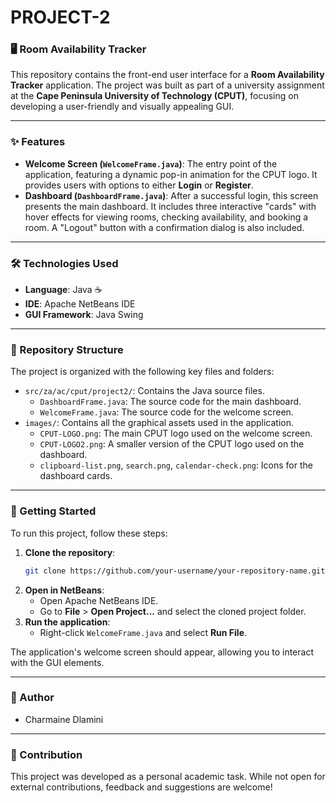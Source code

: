 # PROJECT-2
### 🖥️ Room Availability Tracker

This repository contains the front-end user interface for a **Room Availability Tracker** application. The project was built as part of a university assignment at the **Cape Peninsula University of Technology (CPUT)**, focusing on developing a user-friendly and visually appealing GUI.

-----

### ✨ Features

  * **Welcome Screen (`WelcomeFrame.java`)**: The entry point of the application, featuring a dynamic pop-in animation for the CPUT logo. It provides users with options to either **Login** or **Register**.
  * **Dashboard (`DashboardFrame.java`)**: After a successful login, this screen presents the main dashboard. It includes three interactive "cards" with hover effects for viewing rooms, checking availability, and booking a room. A "Logout" button with a confirmation dialog is also included.

-----

### 🛠️ Technologies Used

  * **Language**: Java ☕
  * **IDE**: Apache NetBeans IDE
  * **GUI Framework**: Java Swing

-----

### 📂 Repository Structure

The project is organized with the following key files and folders:

  * `src/za/ac/cput/project2/`: Contains the Java source files.
      * `DashboardFrame.java`: The source code for the main dashboard.
      * `WelcomeFrame.java`: The source code for the welcome screen.
  * `images/`: Contains all the graphical assets used in the application.
      * `CPUT-LOGO.png`: The main CPUT logo used on the welcome screen.
      * `CPUT-LOGO2.png`: A smaller version of the CPUT logo used on the dashboard.
      * `clipboard-list.png`, `search.png`, `calendar-check.png`: Icons for the dashboard cards.

-----

### 🚀 Getting Started

To run this project, follow these steps:

1.  **Clone the repository**:
    ```bash
    git clone https://github.com/your-username/your-repository-name.git
    ```
2.  **Open in NetBeans**:
      * Open Apache NetBeans IDE.
      * Go to **File** \> **Open Project...** and select the cloned project folder.
3.  **Run the application**:
      * Right-click `WelcomeFrame.java` and select **Run File**.

The application's welcome screen should appear, allowing you to interact with the GUI elements.

-----

### 👤 Author

  * Charmaine Dlamini

-----

### 🤝 Contribution

This project was developed as a personal academic task. While not open for external contributions, feedback and suggestions are welcome\!
